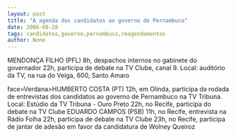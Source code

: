 ```yaml
---
layout: post
title: "A agenda dos candidatos ao governo de Pernambuco"
date: 2006-08-28
tags: candidatos,governo,pernambuco,reagendamentos
author: None
---
```

MENDONÇA FILHO (PFL)
8h, despachos internos no gabinete do governador
22h, participa de debate na TV Clube, canal 9. Local: auditório da TV, na rua do Veiga, 600, Santo Amaro

 face=Verdana>HUMBERTO COSTA (PT)
12h, em Olinda, participa da rodada de entrevistas dos candidatos ao governo de Pernambuco na TV Tribuna. Local: Estúdio da TV Tribuna - Ouro Preto
22h, no Recife, participa do debate na TV Clube
EDUARDO CAMPOS (PSB)
11h, no Recife, entrevista na Rádio Folha
22h, participa de debate na TV Clube
23h, no Recife, participa de jantar de adesão em favor da candidatura de Wolney Queiroz 